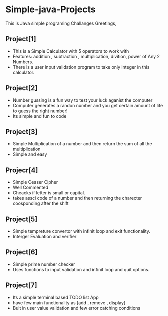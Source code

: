 # Simple-java-Projects
This is Java simple programing Challanges
Greetings,

## Project[1]
-   This is a Simple Calculator with 5 operators to work with
-   Features: addition , subtraction , multiplication, divition, power of Any 2 Numbers.
-   There is a user input validation program to take only integer in this calculator.

## Project[2]
-   Number gussing is a fun way to test your luck aganist the computer
-   Computer generates a randon number and you get certain amount of life to guess the right number!
-   Its simple and fun to code

## Project[3]
-   Simple Multiplication of a number and then return the sum of all the multiplication
-   Simple and easy 

## Projecr[4]
-   Simple Ceaser Cipher 
-   Well Commented
-   Cheacks if letter is small or capital.
-   takes assci code of a number and then returning the charecter coosponding after the shift

## Project[5]
-   Simple tempreture convertor with infinit loop and exit functionality.
-   Interger Evaluation and verifier

## Project[6]
-   Simple prime number checker
-   Uses functions to input validation and infinit loop and quit options.

## Project[7]
-   Its a simple terminal based TODO list App
-   have few main functionality as [add , remove , display]
-   Buit in user value validation and few error catching conditions
